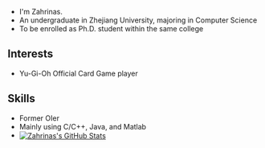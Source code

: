 - I'm Zahrinas.
- An undergraduate in Zhejiang University, majoring in Computer Science
- To be enrolled as Ph.D. student within the same college
## Interests
- Yu-Gi-Oh Official Card Game player
## Skills
- Former OIer
- Mainly using C/C++, Java, and Matlab
- <a href="https://github.com/Zahrinas/Zahrinas">
  <img align="center" src="https://github-readme-stats.vercel.app/api/top-langs/?username=Zahrinas&langs_count=6&layout=compact" alt="Zahrinas's GitHub Stats" /></a>
